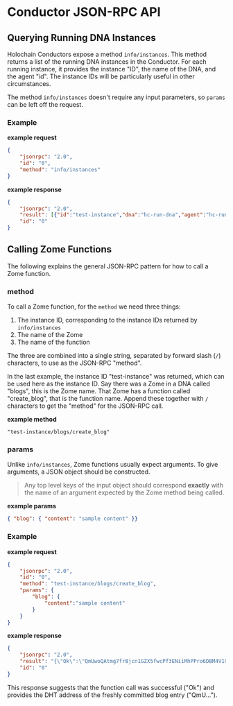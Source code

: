 # Conductor JSON-RPC API



## Querying Running DNA Instances

Holochain Conductors expose a method `info/instances`. This method returns a list of the running DNA instances in the Conductor. For each running instance, it provides the instance "ID", the name of the DNA, and the agent "id". The instance IDs will be particularly useful in other circumstances.

The method `info/instances` doesn't require any input parameters, so `params` can be left off the request.

### Example
**example request**
```json
{
    "jsonrpc": "2.0",
    "id": "0",
    "method": "info/instances"
}
```

**example response**
```json
{
    "jsonrpc": "2.0",
    "result": [{"id":"test-instance","dna":"hc-run-dna","agent":"hc-run-agent"}],
    "id": "0"
}
```

## Calling Zome Functions

The following explains the general JSON-RPC pattern for how to call a Zome function.

### method
To call a Zome function, for the `method` we need three things:
1. The instance ID, corresponding to the instance IDs returned by `info/instances`
2. The name of the Zome
3. The name of the function

The three are combined into a single string, separated by forward slash (`/`) characters, to use as the JSON-RPC "method".

In the last example, the instance ID "test-instance" was returned, which can be used here as the instance ID. Say there was a Zome in a DNA called "blogs", this is the Zome name. That Zome has a function called "create_blog", that is the function name. Append these together with `/` characters to get the "method" for the JSON-RPC call.

**example method**
```
"test-instance/blogs/create_blog"
```

### params
Unlike `info/instances`, Zome functions usually expect arguments. To give arguments, a JSON object should be constructed.

> Any top level keys of the input object should correspond **exactly** with the name of an argument expected by the Zome method being called.

**example params**
```json
{ "blog": { "content": "sample content" }}
```

### Example
**example request**
```json
{
    "jsonrpc": "2.0",
    "id": "0",
    "method": "test-instance/blogs/create_blog",
    "params": {
        "blog": {
            "content":"sample content"
        }
    }
}
```

**example response**
```json
{
    "jsonrpc": "2.0",
    "result": "{\"Ok\":\"QmUwoQAtmg7frBjcn1GZX5fwcPf3ENiiMhPPro6DBM4V19\"}",
    "id": "0"
}
```

This response suggests that the function call was successful ("Ok") and provides the DHT address of the freshly committed blog entry ("QmU...").

